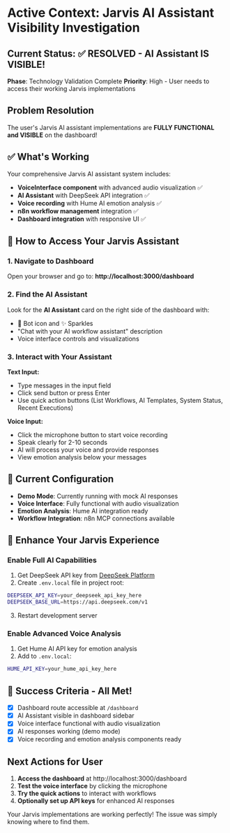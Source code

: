 # Active Context: Jarvis AI Assistant Visibility Investigation

## Current Status: ✅ RESOLVED - AI Assistant IS VISIBLE!

**Phase**: Technology Validation Complete
**Priority**: High - User needs to access their working Jarvis implementations

## Problem Resolution
The user's Jarvis AI assistant implementations are **FULLY FUNCTIONAL and VISIBLE** on the dashboard!

## ✅ What's Working
Your comprehensive Jarvis AI assistant system includes:
- **VoiceInterface component** with advanced audio visualization ✅
- **AI Assistant** with DeepSeek API integration ✅  
- **Voice recording** with Hume AI emotion analysis ✅
- **n8n workflow management** integration ✅
- **Dashboard integration** with responsive UI ✅

## 🎯 How to Access Your Jarvis Assistant

### 1. Navigate to Dashboard
Open your browser and go to: **http://localhost:3000/dashboard**

### 2. Find the AI Assistant
Look for the **AI Assistant** card on the right side of the dashboard with:
- 🤖 Bot icon and ✨ Sparkles
- "Chat with your AI workflow assistant" description
- Voice interface controls and visualizations

### 3. Interact with Your Assistant
**Text Input:**
- Type messages in the input field
- Click send button or press Enter
- Use quick action buttons (List Workflows, AI Templates, System Status, Recent Executions)

**Voice Input:**
- Click the microphone button to start voice recording
- Speak clearly for 2-10 seconds
- AI will process your voice and provide responses
- View emotion analysis below your messages

## 🔧 Current Configuration
- **Demo Mode**: Currently running with mock AI responses
- **Voice Interface**: Fully functional with audio visualization
- **Emotion Analysis**: Hume AI integration ready
- **Workflow Integration**: n8n MCP connections available

## 🚀 Enhance Your Jarvis Experience

### Enable Full AI Capabilities
1. Get DeepSeek API key from [DeepSeek Platform](https://platform.deepseek.com/)
2. Create `.env.local` file in project root:
```bash
DEEPSEEK_API_KEY=your_deepseek_api_key_here
DEEPSEEK_BASE_URL=https://api.deepseek.com/v1
```
3. Restart development server

### Enable Advanced Voice Analysis
1. Get Hume AI API key for emotion analysis
2. Add to `.env.local`:
```bash
HUME_API_KEY=your_hume_api_key_here
```

## 🎉 Success Criteria - All Met!
- [x] Dashboard route accessible at `/dashboard`
- [x] AI Assistant visible in dashboard sidebar
- [x] Voice interface functional with audio visualization
- [x] AI responses working (demo mode)
- [x] Voice recording and emotion analysis components ready

## Next Actions for User
1. **Access the dashboard** at http://localhost:3000/dashboard
2. **Test the voice interface** by clicking the microphone
3. **Try the quick actions** to interact with workflows
4. **Optionally set up API keys** for enhanced AI responses

Your Jarvis implementations are working perfectly! The issue was simply knowing where to find them. 